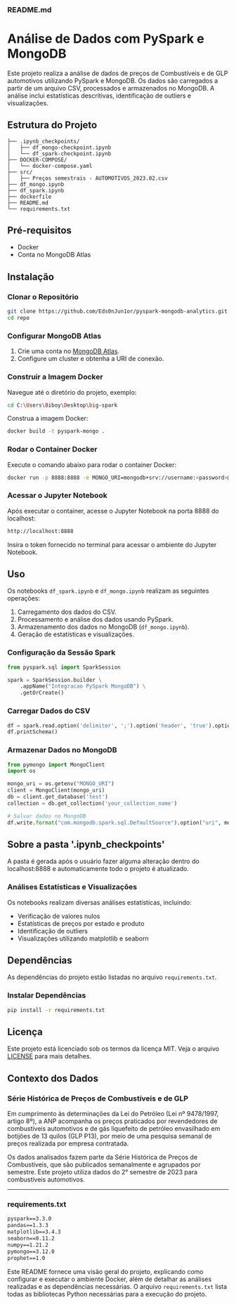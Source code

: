 ### README.md

# Análise de Dados com PySpark e MongoDB

Este projeto realiza a análise de dados de preços de Combustíveis e de GLP automotivos utilizando PySpark e MongoDB. Os dados são carregados a partir de um arquivo CSV, processados e armazenados no MongoDB. A análise inclui estatísticas descritivas, identificação de outliers e visualizações.

## Estrutura do Projeto

```
├── .ipynb_checkpoints/
│   ├── df_mongo-checkpoint.ipynb
│   └── df_spark-checkpoint.ipynb
├── DOCKER-COMPOSE/
│   └── docker-compose.yaml
├── src/
│   ├── Preços semestrais - AUTOMOTIVOS_2023.02.csv
├── df_mongo.ipynb
├── df_spark.ipynb
├── dockerfile
├── README.md
└── requirements.txt
```

## Pré-requisitos

- Docker
- Conta no MongoDB Atlas

## Instalação

### Clonar o Repositório

```bash
git clone https://github.com/Eds0nJun1or/pyspark-mongodb-analytics.git
cd repo
```

### Configurar MongoDB Atlas

1. Crie uma conta no [MongoDB Atlas](https://www.mongodb.com/cloud/atlas).
2. Configure um cluster e obtenha a URI de conexão.

### Construir a Imagem Docker

Navegue até o diretório do projeto, exemplo:

```bash
cd C:\Users\Biboy\Desktop\big-spark
```

Construa a imagem Docker:

```bash
docker build -t pyspark-mongo .
```

### Rodar o Container Docker

Execute o comando abaixo para rodar o container Docker:

```bash
docker run -p 8888:8888 -e MONGO_URI=mongodb+srv://username:<password>@clustername.mongodb.net/test?retryWrites=true&w=majority -v %cd%:/home/jovyan/work pyspark-mongo
```

### Acessar o Jupyter Notebook

Após executar o container, acesse o Jupyter Notebook na porta 8888 do localhost:

```bash
http://localhost:8888
```

Insira o token fornecido no terminal para acessar o ambiente do Jupyter Notebook.

## Uso

Os notebooks `df_spark.ipynb` e `df_mongo.ipynb` realizam as seguintes operações:

1. Carregamento dos dados do CSV.
2. Processamento e análise dos dados usando PySpark.
3. Armazenamento dos dados no MongoDB (`df_mongo.ipynb`).
4. Geração de estatísticas e visualizações.

### Configuração da Sessão Spark

```python
from pyspark.sql import SparkSession

spark = SparkSession.builder \
    .appName("Integracao PySpark MongoDB") \
    .getOrCreate()
```

### Carregar Dados do CSV

```python
df = spark.read.option('delimiter', ';').option('header', 'true').option('inferSchema', 'true').option('encoding', 'ISO-8859-1').csv('./src/Preços semestrais - AUTOMOTIVOS_2023.02.csv')
df.printSchema()
```

### Armazenar Dados no MongoDB

```python
from pymongo import MongoClient
import os

mongo_uri = os.getenv("MONGO_URI")
client = MongoClient(mongo_uri)
db = client.get_database('test')
collection = db.get_collection('your_collection_name')

# Salvar dados no MongoDB
df.write.format("com.mongodb.spark.sql.DefaultSource").option("uri", mongo_uri).mode("append").save()
```

## Sobre a pasta '.ipynb_checkpoints'

A pasta é gerada após o usuário fazer alguma alteração dentro do localhost:8888 e automaticamente todo o projeto é atualizado.

### Análises Estatísticas e Visualizações

Os notebooks realizam diversas análises estatísticas, incluindo:

- Verificação de valores nulos
- Estatísticas de preços por estado e produto
- Identificação de outliers
- Visualizações utilizando matplotlib e seaborn

## Dependências

As dependências do projeto estão listadas no arquivo `requirements.txt`.

### Instalar Dependências

```bash
pip install -r requirements.txt
```

## Licença

Este projeto está licenciado sob os termos da licença MIT. Veja o arquivo [LICENSE](LICENSE) para mais detalhes.

## Contexto dos Dados

### Série Histórica de Preços de Combustíveis e de GLP

Em cumprimento às determinações da Lei do Petróleo (Lei nº 9478/1997, artigo 8º), a ANP acompanha os preços praticados por revendedores de combustíveis automotivos e de gás liquefeito de petróleo envasilhado em botijões de 13 quilos (GLP P13), por meio de uma pesquisa semanal de preços realizada por empresa contratada.

Os dados analisados fazem parte da Série Histórica de Preços de Combustíveis, que são publicados semanalmente e agrupados por semestre. Este projeto utiliza dados do 2° semestre de 2023 para combustíveis automotivos.

---

### requirements.txt

```txt
pyspark==3.3.0
pandas==1.3.3
matplotlib==3.4.3
seaborn==0.11.2
numpy==1.21.2
pymongo==3.12.0
prophet==1.0
```

Este README fornece uma visão geral do projeto, explicando como configurar e executar o ambiente Docker, além de detalhar as análises realizadas e as dependências necessárias. O arquivo `requirements.txt` lista todas as bibliotecas Python necessárias para a execução do projeto.
